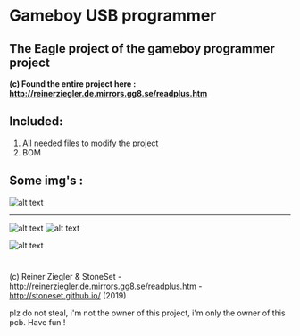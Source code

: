 # Gameboy USB programmer
## The Eagle project of the gameboy programmer project


**(c) Found the entire project here : http://reinerziegler.de.mirrors.gg8.se/readplus.htm**

## Included:
1. All needed files to modify the project
2. BOM

## Some img's :

![alt text](https://raw.githubusercontent.com/StoneSet/GameBoy-USB-Programmer/master/img/schematic.png "Schema")

------

![alt text](https://raw.githubusercontent.com/StoneSet/GameBoy-USB-Programmer/master/img/pcb_render_top.png "Board") 
![alt text](https://raw.githubusercontent.com/StoneSet/GameBoy-USB-Programmer/master/img/pcb_render_bot.png "Board")
 

![alt text](http://reinerziegler.de.mirrors.gg8.se/GB-Flasher/photos/photo_03.jpg "PCB")

# 

(c) Reiner Ziegler & StoneSet - http://reinerziegler.de.mirrors.gg8.se/readplus.htm - http://stoneset.github.io/ (2019)

plz do not steal, i'm not the owner of this project, i'm only the owner of this pcb. Have fun !
